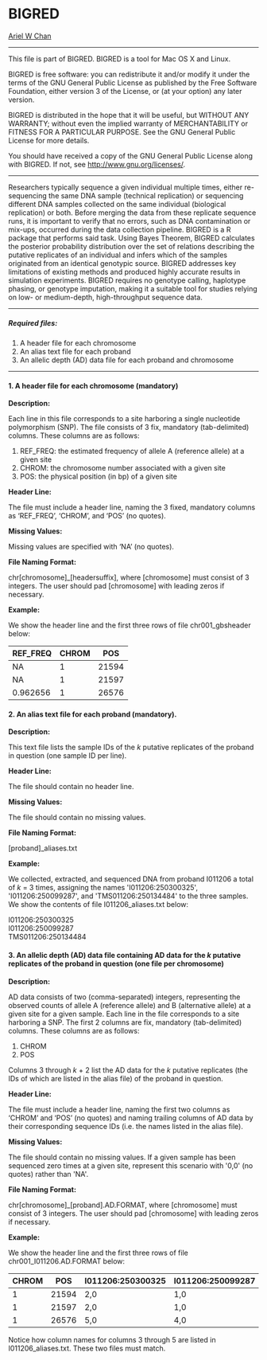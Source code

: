 # BIGRED

[Ariel W Chan](https://plbrgen.cals.cornell.edu/people/ariel-chan)

---

This file is part of BIGRED. BIGRED is a tool for Mac OS X and Linux.

BIGRED is free software: you can redistribute it and/or modify
it under the terms of the GNU General Public License as published by
the Free Software Foundation, either version 3 of the License, or
(at your option) any later version.

BIGRED is distributed in the hope that it will be useful,
but WITHOUT ANY WARRANTY; without even the implied warranty of
MERCHANTABILITY or FITNESS FOR A PARTICULAR PURPOSE.  See the
GNU General Public License for more details.

You should have received a copy of the GNU General Public License
along with BIGRED.  If not, see <http://www.gnu.org/licenses/>.

---

Researchers typically sequence a given individual multiple times, either re-sequencing the same DNA sample (technical replication) or sequencing different DNA samples collected on the same individual (biological replication) or both. Before merging the data from these replicate sequence runs, it is important to verify that no errors, such as DNA contamination or mix-ups, occurred during the data collection pipeline. BIGRED is a R package that performs said task. Using Bayes Theorem, BIGRED calculates the posterior probability distribution over the set of relations describing the putative replicates of an individual and infers which of the samples originated from an identical genotypic source. BIGRED addresses key limitations of existing methods and produced highly accurate results in simulation experiments. BIGRED requires no genotype calling, haplotype phasing, or genotype imputation, making it a suitable tool for studies relying on low- or medium-depth, high-throughput sequence data. 

---

##### Required files:
1. A header file for each chromosome
2. An alias text file for each proband
3. An allelic depth (AD) data file for each proband and chromosome

---
#### 1. A header file for each chromosome (mandatory)
  
**Description:**

Each line in this file corresponds to a site harboring a single nucleotide polymorphism (SNP). 
The file consists of 3 fix, mandatory (tab-delimited) columns. These columns are as follows:

1. REF_FREQ: the estimated frequency of allele A (reference allele) at a given site
2. CHROM: the chromosome number associated with a given site
3. POS: the physical position (in bp) of a given site

**Header Line:**

The file must include a header line, naming the 3 fixed, mandatory columns as ‘REF_FREQ’, ‘CHROM’, and ‘POS’ (no quotes). 

**Missing Values:**

Missing values are specified with ‘NA’ (no quotes). 

**File Naming Format:**

chr[chromosome]_[headersuffix], where [chromosome] must consist of 3 integers. The user should pad [chromosome] with leading zeros if necessary.

**Example:**

We show the header line and the first three rows of file chr001_gbsheader below:

| REF_FREQ   | CHROM     | POS    |
| ---------- | --------- | ------ |
| NA         | 1         | 21594  |
| NA         | 1         | 21597  |
| 0.962656   | 1         | 26576  |

#### 2. An alias text file for each proband (mandatory).
  
**Description:**

This text file lists the sample IDs of the _k_ putative replicates of the proband in question (one sample ID per line). 

**Header Line:**

The file should contain no header line.

**Missing Values:**

The file should contain no missing values. 

**File Naming Format:**

[proband]_aliases.txt

**Example:**

We collected, extracted, and sequenced DNA from proband I011206 a total of _k_ = 3 times, assigning the names 'I011206:250300325', 'I011206:250099287', and 'TMS011206:250134484' to the three samples. We show the contents of file I011206_aliases.txt below:

I011206:250300325  
I011206:250099287   
TMS011206:250134484  

#### 3. An allelic depth (AD) data file containing AD data for the _k_ putative replicates of the proband in question (one file per chromosome)

**Description:**

AD data consists of two (comma-separated) integers, representing the observed counts of allele A (reference allele) and B (alternative allele) at a given site for a given sample. Each line in the file corresponds to a site harboring a SNP. The first 2 columns are fix, mandatory (tab-delimited) columns. These columns are as follows:

1. CHROM
2. POS

Columns 3 through _k_ + 2 list the AD data for the _k_ putative replicates (the IDs of which are listed in the alias file) of the proband in question. 

**Header Line:**

The file must include a header line, naming the first two columns as ‘CHROM’ and ‘POS’ (no quotes) and naming trailing columns of AD data by their corresponding sequence IDs (i.e. the names listed in the alias file).

**Missing Values:**

The file should contain no missing values. If a given sample has been sequenced zero times at a given site, represent this scenario with '0,0' (no quotes) rather than 'NA'.

**File Naming Format:**

chr[chromosome]_[proband].AD.FORMAT, where [chromosome] must consist of 3 integers. The user should pad [chromosome] with leading zeros if necessary.

**Example:**

We show the header line and the first three rows of file chr001_I011206.AD.FORMAT below:

| CHROM | POS   | I011206:250300325 | I011206:250099287 | TMS011206:250134484 |
| ----- | ---   | ----------------- | ----------------- | ------------------- |
| 1	    | 21594	| 2,0	              | 1,0	              | 3,0                 |
| 1	    | 21597	| 2,0	              | 1,0	              | 3,0                 |
| 1	    | 26576	| 5,0	              | 4,0	              | 7,0                 |

Notice how column names for columns 3 through 5 are listed in I011206_aliases.txt. These two files must match.


